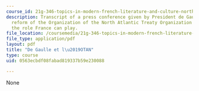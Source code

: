 ```yaml
---
course_id: 21g-346-topics-in-modern-french-literature-and-culture-north-america-through-french-eyes-spring-2014
description: Transcript of a press conference given by President de Gaulle on the
  reform of the Organization of the North Atlantic Treaty Organization (NATO) and
  the role France can play.
file_location: /coursemedia/21g-346-topics-in-modern-french-literature-and-culture-north-america-through-french-eyes-spring-2014/0563ecbdf08fabad819337b59e230088_MIT21G_346S14_De_Gaulle_et.pdf
file_type: application/pdf
layout: pdf
title: "De Gaulle et l\u2019OTAN"
type: course
uid: 0563ecbdf08fabad819337b59e230088

---
```

None